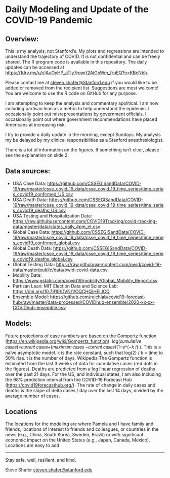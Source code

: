 # Daily Modeling and Update of the COVID-19 Pandemic

## Overview:
This is my analysis, not Stanford’s. My plots and regressions are intended to understand the trajectory of COVID. It is not confidential and can be freely shared. The R program code is available in this repository. The daily updates can be accessed at https://1drv.ms/u/s!AuOyHP_aTIy7rowrt2AjGpWm_frnEQ?e=KBcNbh. 

Please contact me at steven.shafer@Stanford.edu if you would like to be added or removed from the recipient list. Suggestions are most welcome! You are welcome to use the R code on GitHub for any purpose.

I am attempting to keep the analysis and commentary apolitical. I am now including partisan lean as a metric to help understand the epidemic. I occasionally point out misrepresentations by government officials. I occasionally point out where government recommendations have placed Americans at increasing risk.

I try to provide a daily update in the morning, except Sundays. My analysis my be delayed by my clinical responsibilities as a Stanford anesthesiologist.

There is a lot of information on the figures. If something isn’t clear, please see the explanation on slide 2.

## Data sources:

* USA Case Data: https://github.com/CSSEGISandData/COVID-19/raw/master/csse_covid_19_data/csse_covid_19_time_series/time_series_covid19_confirmed_US.csv
* USA Death Data: https://github.com/CSSEGISandData/COVID-19/raw/master/csse_covid_19_data/csse_covid_19_time_series/time_series_covid19_deaths_US.csv
* USA Testing and Hospitalization Data: https://raw.githubusercontent.com/COVID19Tracking/covid-tracking-data/master/data/states_daily_4pm_et.csv
* Global Case Data: https://github.com/CSSEGISandData/COVID-19/raw/master/csse_covid_19_data/csse_covid_19_time_series/time_series_covid19_confirmed_global.csv
* Global Death Data: https://github.com/CSSEGISandData/COVID-19/raw/master/csse_covid_19_data/csse_covid_19_time_series/time_series_covid19_deaths_global.csv
* Global Testing Data: https://raw.githubusercontent.com/owid/covid-19-data/master/public/data/owid-covid-data.csv
* Mobility Data: https://www.gstatic.com/covid19/mobility/Global_Mobility_Report.csv
* Partisan Lean: MIT Election Data and Science Lab: https://doi.org/10.7910/DVN/VOQCHQ/HEIJCQ
* Ensemble Model: https://github.com/reichlab/covid19-forecast-hub/raw/master/data-processed/COVIDhub-ensemble/2020-xx-xx-COVIDhub-ensemble.csv

## Models:
Future projections of case numbers are based on the Gompertz function (https://en.wikipedia.org/wiki/Gompertz_function): log⁡(𝑐𝑢𝑚𝑢𝑙𝑎𝑡𝑖𝑣𝑒 𝑐𝑎𝑠𝑒𝑠)=𝑐𝑢𝑟𝑟𝑒𝑛𝑡 𝑐𝑎𝑠𝑒𝑠+(𝑚𝑎𝑥𝑖𝑚𝑢𝑚 𝑐𝑎𝑠𝑒𝑠 −𝑐𝑢𝑟𝑟𝑒𝑛𝑡 𝑐𝑎𝑠𝑒𝑠)(1−𝑒^(−𝑘 𝑡) ). This is a naïve asymptotic model. k is the rate constant, such that log(2) / k = time to 50% rise. t is the number of days. Wikipedia The Gompertz function is estimated from the last 3 weeks of data for cumulative cases (red dots in the figures). Deaths are predicted from a log linear regression of deaths over the past 21 days. For the US, and individual states, I am also including the 98% prediction interval from the COVID-19 Forecast Hub (https://covid19forecasthub.org/). 
The rate of change in daily cases and deaths is the slope of delta cases / day over the last 14 days, divided by the average number of cases.

## Locations
The locations for the modeling are where Pamela and I have family and friends, locations of interest to friends and colleagues, or countries in the news (e.g., China, South Korea, Sweden, Brazil) or with significant economic impact on the United States (e.g., Japan, Canada, Mexico). Locations are easy to add.

---
Stay safe, well, resilient, and kind.

Steve Shafer
steven.shafer@stanford.edu